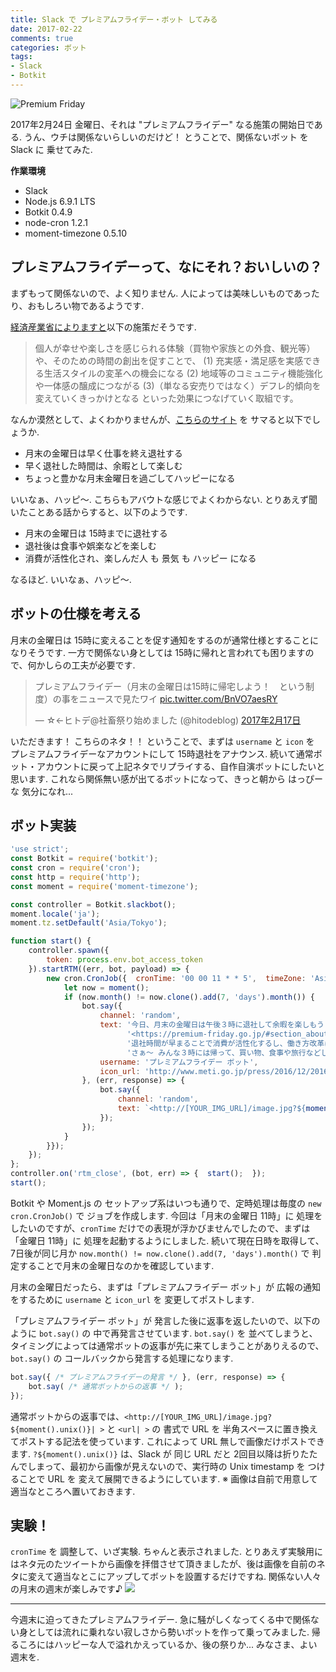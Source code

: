 ```yaml
---
title: Slack で プレミアムフライデー・ボット してみる
date: 2017-02-22
comments: true
categories: ボット
tags:
- Slack
- Botkit
---
```


![](/images/slack/hanakin/premium-friday.png "Premium Friday")

2017年2月24日 金曜日、それは "プレミアムフライデー" なる施策の開始日である. うん、ウチは関係ないらしいのだけど！ とうことで、関係ないボット を Slack に 乗せてみた.


**作業環境**
- Slack
- Node.js 6.9.1 LTS
- Botkit 0.4.9
- node-cron 1.2.1
- moment-timezone 0.5.10


## プレミアムフライデーって、なにそれ？おいしいの？
まずもって関係ないので、よく知りません. 人によっては美味しいものであったり、おもしろい物であるようです.

[経済産業省によりますと](http://www.meti.go.jp/press/2016/12/20161212001/20161212001.html)以下の施策だそうです.
> 個人が幸せや楽しさを感じられる体験（買物や家族との外食、観光等）や、そのための時間の創出を促すことで、
> (1) 充実感・満足感を実感できる生活スタイルの変革への機会になる
> (2) 地域等のコミュニティ機能強化や一体感の醸成につながる
> (3)（単なる安売りではなく）デフレ的傾向を変えていくきっかけとなる
> といった効果につなげていく取組です。

なんか漠然として、よくわかりませんが、[こちらのサイト](https://premium-friday.go.jp/#section_about) を サマると以下でしょうか.
- 月末の金曜日は早く仕事を終え退社する
- 早く退社した時間は、余暇として楽しむ
- ちょっと豊かな月末金曜日を過ごしてハッピーになる

いいなぁ、ハッピ～. こちらもアバウトな感じでよくわからない.
とりあえず聞いたことある話からすると、以下のようです.
- 月末の金曜日は 15時までに退社する
- 退社後は食事や娯楽などを楽しむ
- 消費が活性化され、楽しんだ人 も 景気 も ハッピー になる

なるほど. いいなぁ、ハッピ～.


## ボットの仕様を考える
月末の金曜日は 15時に変えることを促す通知をするのが通常仕様とすることになりそうです. 一方で関係ない身としては 15時に帰れと言われても困りますので、何かしらの工夫が必要です.

<blockquote class="twitter-tweet" data-lang="ja"><p lang="ja" dir="ltr">プレミアムフライデー（月末の金曜日は15時に帰宅しよう！　という制度）の事をニュースで見たワイ <a href="https://t.co/BnVO7aesRY">pic.twitter.com/BnVO7aesRY</a></p>&mdash; ☆←ヒトデ@社畜祭り始めました (@hitodeblog) <a href="https://twitter.com/hitodeblog/status/832432499980537856">2017年2月17日</a></blockquote>
<script async src="//platform.twitter.com/widgets.js" charset="utf-8"></script>

いただきます！ こちらのネタ！！
ということで、まずは `username` と `icon` を プレミアムフライデーなアカウントにして 15時退社をアナウンス. 続いて通常ボット・アカウントに戻って上記ネタでリプライする、自作自演ボットにしたいと思います. これなら関係無い感が出てるボットになって、きっと朝から はっぴー な 気分になれ...


## ボット実装
```javascript
'use strict';
const Botkit = require('botkit');
const cron = require('cron');
const http = require('http');
const moment = require('moment-timezone');

const controller = Botkit.slackbot();
moment.locale('ja');
moment.tz.setDefault('Asia/Tokyo');

function start() {
    controller.spawn({
        token: process.env.bot_access_token
    }).startRTM((err, bot, payload) => {
        new cron.CronJob({  cronTime: '00 00 11 * * 5',  timeZone: 'Asia/Tokyo',  start: true,  onTick: () => {
            let now = moment();
            if (now.month() != now.clone().add(7, 'days').month()) {
                bot.say({
                    channel: 'random',
                    text: '今日、月末の金曜日は午後３時に退社して余暇を楽しもうという ' +
                          '<https://premium-friday.go.jp/#section_about|プレミアムフライデー> だよ！ ' +
                          '退社時間が早まることで消費が活性化するし、働き方改革にもつながる施策なんだ. ' +
                          'さぁ～ みんな３時には帰って、買い物、食事や旅行などして普段よりも豊かな生活を送ろう！！',
                    username: 'プレミアムフライデー ボット',
                    icon_url: 'http://www.meti.go.jp/press/2016/12/20161212001/20161212001-a.jpg'
                }, (err, response) => {
                    bot.say({
                        channel: 'random',
                        text: `<http://[YOUR_IMG_URL]/image.jpg?${moment().unix()}| >`
                    });
                });
            }
        }});
    });
};
controller.on('rtm_close', (bot, err) => {  start();  });
start();
```

Botkit や Moment.js の セットアップ系はいつも通りで、定時処理は毎度の `new cron.CronJob()` で ジョブを作成します.
今回は「月末の金曜日 11時」に 処理をしたいのですが、`cronTime` だけでの表現が浮かびませんでしたので、まずは「金曜日 11時」に 処理を起動するようにしました.
続いて現在日時を取得して、7日後が同じ月か `now.month() != now.clone().add(7, 'days').month()` で 判定することで月末の金曜日なのかを確認しています.

月末の金曜日だったら、まずは「プレミアムフライデー ボット」が 広報の通知をするために `username` と `icon_url` を 変更してポストします.

「プレミアムフライデー ボット」が 発言した後に返事を返したいので、以下のように `bot.say()` の 中で再発言させています. `bot.say()` を 並べてしまうと、タイミングによっては通常ボットの返事が先に来てしまうことがありえるので、`bot.say()` の コールバックから発言する処理になります.
```javascript
bot.say({ /* プレミアムフライデーの発言 */ }, (err, response) => {
    bot.say( /* 通常ボットからの返事 */ );
});
```

通常ボットからの返事では、`<http://[YOUR_IMG_URL]/image.jpg?${moment().unix()}| >` と `<url| >` の 書式で URL を 半角スペースに置き換えてポストする記法を使っています. これによって URL 無しで画像だけポストできます. `?${moment().unix()}` は、Slack が 同じ URL だと 2回目以降は折りたたんでしまって、最初から画像が見えないので、実行時の Unix timestamp を つけることで URL を 変えて展開できるようにしています.
※ 画像は自前で用意して適当なところへ置いておきます.


## 実験！
`cronTime` を 調整して、いざ実験. ちゃんと表示されました.
とりあえず実験用にはネタ元のたツイートから画像を拝借させて頂きましたが、後は画像を自前のネタに変えて適当なとこにアップしてボットを設置するだけですね. 関係ない人々の月末の週末が楽しみです♪
![](/images/slack/hanakin/01.png)


- - - -
今週末に迫ってきたプレミアムフライデー. 急に騒がしくなってくる中で関係ない身としては流れに乗れない寂しさから勢いボットを作って乗ってみました. 帰るころにはハッピーな人で溢れかえっているか、後の祭りか...
みなさま、よい週末を.
